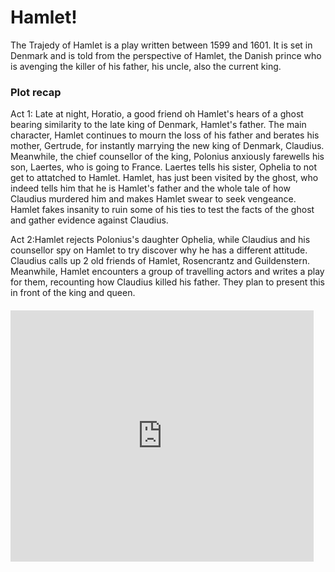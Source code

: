 <html>
<head>
  <title>Hamlet</title>
  <link rel="stylesheet" href="https://github.com/shanhzagn/hamletwebsite.github.io/style.css">
</head>
<body>
  <h1>Hamlet!</h1>
  <p></p>
  <p>The Trajedy of Hamlet is a play written between 1599 and 1601. It is set in Denmark and is told from the perspective of Hamlet, the Danish prince who is avenging the killer of his father, his uncle, also the current king.</p>
  <p></p>
  <h3>Plot recap</h3>
  <p>Act 1: Late at night, Horatio, a good friend oh Hamlet's hears of a ghost bearing similarity to the late king of Denmark, Hamlet's father. The main character, Hamlet continues to mourn the loss of his father and berates his mother, Gertrude, for instantly marrying the new king of Denmark, Claudius. Meanwhile, the chief counsellor of the king, Polonius anxiously farewells his son, Laertes, who is going to France. Laertes tells his sister, Ophelia to not get to attatched to Hamlet. Hamlet, has just been visited by the ghost, who indeed tells him that he is Hamlet's father and the whole tale of how Claudius murdered him and makes Hamlet swear to seek vengeance. Hamlet fakes insanity to ruin some of his ties to test the facts of the ghost and gather evidence against Claudius.</p>
  <p></p>
  <p>Act 2:Hamlet rejects Polonius's daughter Ophelia, while Claudius and his counsellor spy on Hamlet to try discover why he has a different attitude. Claudius calls up 2 old friends of Hamlet, Rosencrantz and Guildenstern. Meanwhile, Hamlet encounters a group of travelling actors and writes a play for them, recounting how Claudius killed his father. They plan to present this in front of the king and queen.</p>
  <h5>
  <iframe src="https://scratch.mit.edu/projects/1105092703/embed" allowtransparency="true" width="485" height="402" frameborder="0" scrolling="no" allowfullscreen></iframe>
  </h5>
</body>
</html>
